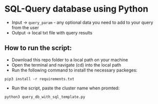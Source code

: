# SQL-Query database using Python
- Input -> ```query_param``` - any optional data you need to add to your query from the user 
- Output -> local txt file with query results

## How to run the script:
- Download this repo folder to a local path on your machine
- Open the terminal and navigate (cd) into the local path
- Run the following command to install the necessary packeges:
```
pip3 install -r requirements.txt
```
- Run the script, paste the cluster name when promted:
```
python3 query_db_with_sql_template.py
```
